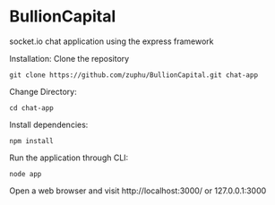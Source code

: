 # BullionCapital
socket.io chat application using the express framework

Installation:
Clone the repository
```
git clone https://github.com/zuphu/BullionCapital.git chat-app
```
Change Directory:
```
cd chat-app
```
Install dependencies:
```
npm install
```
Run the application through CLI:
```
node app
```

Open a web browser and visit http://localhost:3000/ or 127.0.0.1:3000


